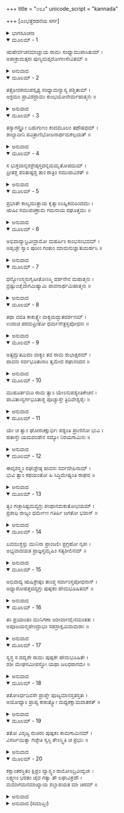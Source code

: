 +++
title = "೦೮೨"
unicode_script = "kannada"

+++
[ಎಂಭತ್ತೆರಡನೆಯ ಸರ್ಗ]



<details><summary>ಭಾಗಸೂಚನಾ</summary>

ಶ್ರೀರಾಮನು ಅಗಸ್ತ್ಯರ ಆಶ್ರಮದಿಂದ ಅಯೋಧ್ಯೆಗೆ ಮರಳಿದುದು
</details>

<details open><summary>ಮೂಲಮ್ - 1</summary>

ಋಷೇರ್ವಚನಮಾಜ್ಞಾಯ ರಾಮಃ ಸಂಧ್ಯಾಮುಪಾಸಿತುಮ್ ।  
ಅಪಾಕ್ರಾಮತ್ಸರಃ ಪುಣ್ಯಮಪ್ಸರೋಗಣಸೇವಿತಮ್ ॥
</details>

<details><summary>ಅನುವಾದ</summary>

ಋಷಿಗಳ ಆದೇಶ ಪಡೆದು ಶ್ರೀರಾಮಚಂದ್ರನು ಸಂಧ್ಯೋಪಾಸನೆ ಮಾಡಲು ಅಪ್ಸರೆಯರಿಂದ ಸೇವಿತ ಆ ಪವಿತ್ರ ಸರೋವರದ ಬಳಿಗೆ ಹೋದನು.॥1॥
</details>

<details open><summary>ಮೂಲಮ್ - 2</summary>

ತತ್ರೋದಕಮುಪಸ್ಪೃಶ್ಯ ಸಂಧ್ಯಾಮನ್ವಾಸ್ಯ ಪಶ್ಚಿತಾಮ್ ।  
ಆಶ್ರಮಂ ಪ್ರಾವಿಶದ್ರಾಮಃ ಕುಂಭಯೋನೇರ್ಮಹಾತ್ಮನಃ ॥
</details>

<details><summary>ಅನುವಾದ</summary>

ಅಲ್ಲಿ ಆಚಮನ, ಸಾಯಂಸಂಧ್ಯೋಪಾಸನೆ ಮಾಡಿ, ಶ್ರೀರಾಮನು ಪುನಃ ಮಹಾತ್ಮಾ ಕುಂಭಜರ ಆಶ್ರಮವನ್ನು ಪ್ರವೇಶಿಸಿದನು.॥2॥
</details>

<details open><summary>ಮೂಲಮ್ - 3</summary>

ತಸ್ಯಾಗಸ್ತ್ತ್ಯೋ ಬಹುಗುಣಂ ಕಂದಮೂಲಂ ತಥೌಷಧಮ್ ।  
ಶಾಲ್ಯಾದೀನಿ ಪವಿತ್ರಾಣಿಭೋಜನಾರ್ಥಮಕಲ್ಪಯತ್ ॥
</details>

<details><summary>ಅನುವಾದ</summary>

ಅಗಸ್ತ್ಯರು ರಾಮನ ಭೋಜನಕ್ಕಾಗಿ ಬಹುಗುಣ ಯುಕ್ತ ಕಂದ-ಮೂಲಗಳನ್ನು, ಜರಾವಸ್ಥೆಯನ್ನು ಹೋಗ ಲಾಡಿಸುವ ದಿವ್ಯ ಔಷಧಿ, ಪವಿತ್ರ ಅನ್ನ ಮೊದಲಾದ ವಸ್ತುಗಳನ್ನು ಅರ್ಪಿಸಿದರು.॥3॥
</details>

<details open><summary>ಮೂಲಮ್ - 4</summary>

ಸ ಭುಕ್ತವಾನ್ನರಶ್ರೇಷ್ಠಸ್ತದನ್ನಮಮೃತೋಪಮಮ್ ।  
ಪ್ರೀತಶ್ಚ ಪರಿತುಷ್ಟಶ್ಚ ತಾಂ ರಾತ್ರಿಂ ಸಮುಪಾವಿಶತ್ ॥
</details>

<details><summary>ಅನುವಾದ</summary>

ನರಶ್ರೇಷ್ಠ ಶ್ರೀರಾಮನು ಆ ಅಮೃತತುಲ್ಯ ರುಚಿಕರ ಭೋಜನ ಮಾಡಿ ಪರಮ ತೃಪ್ತನಾಗಿ, ಪ್ರಸನ್ನತೆಯಿಂದ ಆ ರಾತ್ರಿಯನ್ನು ಸಂತೋಷವಾಗಿ ಅಲ್ಲಿ ಕಳೆದನು.॥4॥
</details>

<details open><summary>ಮೂಲಮ್ - 5</summary>

ಪ್ರಭಾತೇ ಕಾಲ್ಯಮುತ್ಥಾಯ ಕೃತ್ವಾಽಽಹ್ನಿಕಮರಿಂದಮಃ ।  
ಋಷಿಂ ಸಮುಪಚಕ್ರಾಮ ಗಮನಾಯ ರಘೂತ್ತಮಃ ॥
</details>

<details><summary>ಅನುವಾದ</summary>

ಬೆಳಿಗ್ಗೆ ಎದ್ದು ಶತ್ರುದಮನ ರಘುಕುಲಭೂಷಣ ಶ್ರೀರಾಮನು ನಿತ್ಯಕರ್ಮವನ್ನು ಪೂರೈಸಿ, ಅಲ್ಲಿಂದ ಹೊರಡಲು ಮಹರ್ಷಿಗಳ ಬಳಿಗೆ ಹೋದನು.॥5॥
</details>

<details open><summary>ಮೂಲಮ್ - 6</summary>

ಅಭಿವಾದ್ಯಾಬ್ರವೀದ್ರಾಮೋ ಮಹರ್ಷಿಂ ಕುಂಭಸಂಭವಮ್ ।  
ಆಪೃಚ್ಛೇ ಸ್ವಾಂ ಪುರೀಂ ಗಂತುಂ ಮಾಮನುಜ್ಞಾತುಮರ್ಹಸಿ ॥
</details>

<details><summary>ಅನುವಾದ</summary>

ಅಲ್ಲಿ ಮಹರ್ಷಿ ಕುಂಭಜರಿಗೆ ಪ್ರಣಾಮ ಮಾಡಿ ಶ್ರೀರಾಮನು ಹೇಳಿದನು - ಮಹರ್ಷಿಗಳೇ ! ಈಗ ನಾನು ನನ್ನ ಪುರಿಗೆ ಹೋಗಲು ನಿಮ್ಮ ಆಜ್ಞೆಯನ್ನು ಬಯಸುತ್ತೇನೆ. ದಯಮಾಡಿ ನನಗೆ ಅಪ್ಪಣೆ ಕೊಡಿರಿ.॥6॥
</details>

<details open><summary>ಮೂಲಮ್ - 7</summary>

ಧನ್ಯೋಽಸ್ಮ್ಯನುಗೃಹೀತೋಽಸ್ಮಿ ದರ್ಶನೇನ ಮಹಾತ್ಮನಃ ।  
ದ್ರಷ್ಟುಂಚೈವಾಗಮಿಷ್ಯಾಮಿ ಪಾವನಾರ್ಥಮಿಹಾತ್ಮನಃ ॥
</details>

<details><summary>ಅನುವಾದ</summary>

ಮಹಾತ್ಮರಾದ ನಿಮ್ಮ ದರ್ಶನದಿಂದ ನಾನು ಧನ್ಯ ಹಾಗೂ ಅನುಗ್ರಹಿತನಾಗಿದ್ದೇನೆ. ಮುಂದೆ ಎಂದಾದರೂ ನನ್ನನ್ನು ಪವಿತ್ರನಾಗಿಸಿಕೊಳ್ಳಲು, ನಿಮ್ಮ ದರ್ಶನದ ಇಚ್ಛೆ ಯಿಂದ ಇಲ್ಲಿಗೆ ಬರುವೆನು.॥7॥
</details>

<details open><summary>ಮೂಲಮ್ - 8</summary>

ತಥಾ ವದತಿ ಕಾಕುತ್ಸ್ಥೇ ವಾಕ್ಯಮದ್ಭುತದರ್ಶನಮ್ ।  
ಉವಾಚ ಪರಮಪ್ರೀತೋ ಧರ್ಮನೇತ್ರಸ್ತಪೋಧನಃ ॥
</details>

<details><summary>ಅನುವಾದ</summary>

ಶ್ರೀರಾಮಚಂದ್ರನು ಇಂತಹ ಅದ್ಭುತ ವಚನವನ್ನಾಡಿದಾಗ, ಧರ್ಮಚಕ್ಷು ತಪೋಧನ ಅಗಸ್ತ್ಯರು ಬಹಳ ಸಂತೋಷಗೊಂಡು ಅವನಲ್ಲಿ ಹೇಳಿದರು.॥8॥
</details>

<details open><summary>ಮೂಲಮ್ - 9</summary>

ಅತ್ಯದ್ಭುತಮಿದಂ ವಾಕ್ಯಂ ತವ ರಾಮ ಶುಭಾಕ್ಷರಮ್ ।  
ಪಾವನಃ ಸರ್ವಭೂತಾನಾಂ ತ್ವಮೇವ ರಘುನಂದನ ॥
</details>

<details><summary>ಅನುವಾದ</summary>

ಶ್ರೀರಾಮಾ! ನಿನ್ನ ಸುಂದರ ವಚನ ಅದ್ಭುತವಾಗಿದೆ. ರಘುನಂದನ! ಸಮಸ್ತ ಪ್ರಾಣಿಗಳನ್ನು ಪವಿತ್ರ ಮಾಡುವವನು ನೀನೇ ಆಗಿರುವೆ.॥9॥
</details>

<details open><summary>ಮೂಲಮ್ - 10</summary>

ಮುಹೂರ್ತಮಪಿ ರಾಮ ತ್ವಾಂ ಯೇಽನುಪಶ್ಯಂತಿಕೇಚನ ।  
ಪಾವಿತಾಃಸ್ವರ್ಗಭೂತಾಶ್ಚ ಪೂಜ್ಯಾಸ್ತೇ ತ್ರಿದಿವೇಶ್ವರೈಃ ॥
</details>

<details><summary>ಅನುವಾದ</summary>

ಶ್ರೀರಾಮ! ಯಾರಾದರೂ ಒಂದು ಮುಹೂರ್ತವಾದರೂ ನಿನ್ನ ದರ್ಶನ ಮಾಡುವವನು ಪವಿತ್ರನಾಗಿ ಸ್ವರ್ಗಕ್ಕೆ ಅಧಿಕಾರಿಯಾಗಿ, ದೇವತೆಗಳಿಗೂ ಪೂಜನೀಯನಾಗುತ್ತಾನೆ.॥10॥
</details>

<details open><summary>ಮೂಲಮ್ - 11</summary>

ಯೇ ಚ ತ್ವಾಂ ಘೋರಚಕ್ಷುರ್ಭಿಃ ಪಶ್ಯಂತಿ ಪ್ರಾಣಿನೋ ಭುವಿ ।  
ಹತಾಸ್ತೇ ಯಮದಂಡೇನ ಸದ್ಯೋ ನಿರಯಗಾಮಿನಃ ॥
</details>

<details><summary>ಅನುವಾದ</summary>

ಈ ಭೂತಳದಲ್ಲಿ ನಿನ್ನನ್ನು ಕ್ರೂರದೃಷ್ಟಿಯಿಂದ ನೋಡುವವನು ಯಮದಂಡದಿಂದ ಹೊಡೆಯಲ್ಪಟ್ಟು ತತ್ಕಾಲ ನರಕಕ್ಕೆ ಬೀಳುವನು.॥11॥
</details>

<details open><summary>ಮೂಲಮ್ - 12</summary>

ಈದೃಶಸ್ತ್ವಂ ರಘುಶ್ರೇಷ್ಠ ಪಾವನಃ ಸರ್ವದೇಹಿನಾಮ್ ।  
ಭುವಿ ತ್ವಾಂ ಕಥಯಂತೋ ಹಿ ಸಿದ್ಧಿಮೇಷ್ಯಂತಿ ರಾಘವ ॥
</details>

<details><summary>ಅನುವಾದ</summary>

ರಘುಶ್ರೇಷ್ಠನೇ! ಇಂತಹ ಐಶ್ವರ್ಯಶಾಲಿ ನೀನು ಸಮಸ್ತ ದೇಹಧಾರಿಗಳನ್ನು ಪವಿತ್ರ ಮಾಡು ವವನಾಗಿರುವೆ. ರಘುನಂದನ! ಪೃಥಿವಿಯಲ್ಲಿ ನಿನ್ನ ಕಥೆ ಹೇಳುವವರು ಸಿದ್ಧಿಯನ್ನು ಪಡೆಯುತ್ತಾರೆ.॥12॥
</details>

<details open><summary>ಮೂಲಮ್ - 13</summary>

ತ್ವಂ ಗಚ್ಛಾರಿಷ್ಟಮವ್ಯಗ್ರಃ ಪಂಥಾನಮಕುತೋಭಯಮ್ ।  
ಪ್ರಶಾಧಿ ರಾಜ್ಯಂ ಧರ್ಮೇಣ ಗತಿರ್ಹಿ ಜಗತೋ ಭವಾನ್ ॥
</details>

<details><summary>ಅನುವಾದ</summary>

ನೀನು ನಿಶ್ಚಿಂತನಾಗಿ ಕ್ಷೇಮವಾಗಿ ತೆರಳು. ನಿನ್ನ ಮಾರ್ಗದಲ್ಲಿ ಎಲ್ಲಿಯೂ ಭಯ ಇಲ್ಲದಿರಲಿ. ನೀನು ಧರ್ಮಪೂರ್ವಕ ರಾಜ್ಯವಾಳು; ಏಕೆಂದರೆ ನೀನೇ ಜಗತ್ತಿನ ಪರಮಾಶ್ರಯನಾಗಿರುವೆ.॥13॥
</details>

<details open><summary>ಮೂಲಮ್ - 14</summary>

ಏವಮುಕ್ತಸ್ತು ಮುನಿನಾ ಪ್ರಾಂಜಲಿಃ ಪ್ರಗ್ರಹೋ ನೃಪಃ ।  
ಅಭ್ಯವಾದಯತ ಪ್ರಾಜ್ಞಸ್ತಮೃಷಿಂ ಸತ್ಯಶೀಲಿನಮ್ ॥
</details>

<details><summary>ಅನುವಾದ</summary>

ಮುನಿಯು ಹೀಗೆ ಹೇಳಿದಾಗ ಪ್ರಾಜ್ಞನಾದ ರಾಜ ಶ್ರೀರಾಮನು ಭುಜಗಳನ್ನೆತ್ತಿ ಕೈಮುಗಿದು ಆ ಸತ್ಯಶೀಲ ಮಹರ್ಷಿಗಳಿಗೆ ಪ್ರಣಾಮಮಾಡಿದನು.॥14॥
</details>

<details open><summary>ಮೂಲಮ್ - 15</summary>

ಅಭಿವಾದ್ಯ ಋಷಿಶ್ರೇಷ್ಠಂ ತಾಂಶ್ಚ ಸರ್ವಾಂಸ್ತಪೋಧನಾನ್ ।  
ಅಧ್ಯಾರೋಹತ್ತದವ್ಯಗ್ರಃ ಪುಷ್ಪಕಂ ಹೇಮಭೂಷಿತಮ್ ॥
</details>

<details><summary>ಅನುವಾದ</summary>

ಹೀಗೆ ಮುನಿವರ ಅಗಸ್ತ್ಯರಿಗೆ ಹಾಗೂ ಇತರ ಎಲ್ಲ ತಪೋವನ ಋಷಿಗಳಿಗೆ ಯಥೋಚಿತ ಅಭಿವಾದನ ಮಾಡಿ ಅವ್ಯಗ್ರನಾಗಿ ಸುವರ್ಣಭೂಷಿತ ಪುಷ್ಪಕ ವಿಮಾನವನ್ನು ಏರಿದನು.॥15॥
</details>

<details open><summary>ಮೂಲಮ್ - 16</summary>

ತಂ ಪ್ರಯಾಂತಂ ಮುನಿಗಣಾ ಆಶೀರ್ವಾದೈಃಸಮಂತತಃ ।  
ಅಪೂಜಯನ್ಮಹೇಂದ್ರಾಭಂ ಸಹಸ್ರಾಕ್ಷಮಿವಾಮರಾಃ ॥
</details>

<details><summary>ಅನುವಾದ</summary>

ದೇವತೆಗಳು ಇಂದ್ರನನ್ನು ಪೂಜಿಸುವಂತೆಯೇ ಹೊರಟು ನಿಂತ ಮಹೇಂದ್ರತುಲ್ಯ ತೇಜಸ್ವೀ ಶ್ರೀರಾಮನನ್ನು ಪೂಜಿಸಿ, ಋಷಿಗಳೆಲ್ಲರೂ ಆಶೀರ್ವದಿಸಿದರು.॥16॥
</details>

<details open><summary>ಮೂಲಮ್ - 17</summary>

ಸ್ವಸ್ಥ ಸ ದದೃಶೇ ರಾಮಃ ಪುಷ್ಪಕೇ ಹೇಮಭೂಷಿತೇ ।  
ಶಶೀ ಮೇಘಸಮೀಪಸ್ಥೋ ಯಥಾ ಜಲಧರಾಗಮೇ ॥
</details>

<details><summary>ಅನುವಾದ</summary>

ಆ ಸ್ವರ್ಣಭೂಷಿತ ಪುಷ್ಪಕವಿಮಾನದಲ್ಲಿ ಆಕಾಶದಲ್ಲಿ ಸ್ಥಿತನಾದ ಶ್ರೀರಾಮನು ವರ್ಷಾಕಾಲದ ಮೇಘಗಳ ಬಳಿ ಇರುವ ಚಂದ್ರನಂತೆ ಕಂಡುಬರುತ್ತಿದ್ದನು.॥17॥
</details>

<details open><summary>ಮೂಲಮ್ - 18</summary>

ತತೋಽರ್ಧದಿವಸೇ ಪ್ರಾಪ್ತೇ ಪೂಜ್ಯಮಾನಸ್ತತಸ್ತತಃ ।  
ಅಯೋಧ್ಯಾಂ ಪ್ರಾಪ್ಯ ಕಾಕುತ್ಸ್ಥೋ ಮಧ್ಯಕಕ್ಷಾಮವಾತರತ್ ॥
</details>

<details><summary>ಅನುವಾದ</summary>

ಅನಂತರ ಅಲ್ಲಲ್ಲಿ ಸಮ್ಮಾನ ಪಡೆಯುತ್ತಾ ಶ್ರೀರಘುರಾಮನು ಮಧ್ಯಾಹ್ನ ಸಮಯಕ್ಕೆ ಅಯೋಧ್ಯೆಗೆ ತಲುಪಿ ನಡು ಅಂಗಳದಲ್ಲಿ ಇಳಿದನು.॥18॥
</details>

<details open><summary>ಮೂಲಮ್ - 19</summary>

ತತೋ ವಿಸೃಜ್ಯ ರುಚಿರಂ ಪುಷ್ಪಕಂ ಕಾಮಗಾಮಿನಮ್ ।  
ವಿಸರ್ಜಯಿತ್ವಾ ಗಚ್ಛೇತಿ ಸ್ವಸ್ತಿ ತೇಽಸ್ತ್ವಿತಿ ಚ ಪ್ರಭುಃ ॥
</details>

<details><summary>ಅನುವಾದ</summary>

ಬಳಿಕ ಇಚ್ಛಾನುಸಾರ ಚಲಿಸುವ ಆ ಸುಂದರ ಪುಷ್ಪಕ ವಿಮಾನವನ್ನು ಅಲ್ಲೇ ಬಿಟ್ಟು ಪ್ರಭು ಶ್ರೀರಾಮನು ಅದರ ಬಳಿ ಹೇಳಿದನು-ಈಗ ನೀನು ಹೋಗು, ನಿನಗೆ ಮಂಗಳವಾಗಲಿ.॥19॥
</details>

<details open><summary>ಮೂಲಮ್ - 20</summary>

ಕಕ್ಷಾಂತರಸ್ಥಿತಂ ಕ್ಷಿಪ್ರಂ ದ್ವಾಸ್ಸ್ಥಂ ರಾಮೋಽಬ್ರವೀದ್ವಚಃ ।  
ಲಕ್ಷ್ಮಣಂ ಭರತಂ ಚೈವ ಗತ್ವಾ ತೌ ಲಘುವಿಕ್ರವೌ ।  
ಮಮಾಗಮನಮಾಖ್ಯಾಯ ಶಬ್ದಾಪಯತ ಮಾ ಚಿರಮ್ ॥
</details>

<details><summary>ಅನುವಾದ</summary>

ಮತ್ತೆ ಶ್ರೀರಾಮನು ಅಲ್ಲೇ ನಿಂತಿದ್ದ ದ್ವಾರಪಾಲಕರಲ್ಲಿ ಹೇಳಿದನು - ನೀನು ಈಗಲೇ ಹೋಗಿ ಶೀಘ್ರಪರಾಕ್ರಮಿ ಭರತ ಮತ್ತು ಲಕ್ಷ್ಮಣರಿಗೆ ನಾನು ಬಂದ ಸೂಚನೆ ಕೊಟ್ಟು, ಅವರನ್ನು ಬೇಗನೆ ಕರೆದು ತಾ.॥20॥
</details>

<details><summary>ಅನುವಾದ (ಸಮಾಪ್ತಿಃ)</summary>

ಶ್ರೀವಾಲ್ಮೀಕಿ ವಿರಚಿತ ಆರ್ಷರಾಮಾಯಣ ಆದಿಕಾವ್ಯದ ಉತ್ತರ ಕಾಂಡದಲ್ಲಿ ಎಂಭತ್ತೆರಡನೆಯ ಸರ್ಗ ಪೂರ್ಣವಾಯಿತು. ॥82॥
</details>
